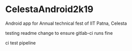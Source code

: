 # CelestaAndroid2k19
Android app for Annual technical fest of IIT Patna, Celesta

testing readme change to ensure gitlab-ci runs fine

ci test pipeline
